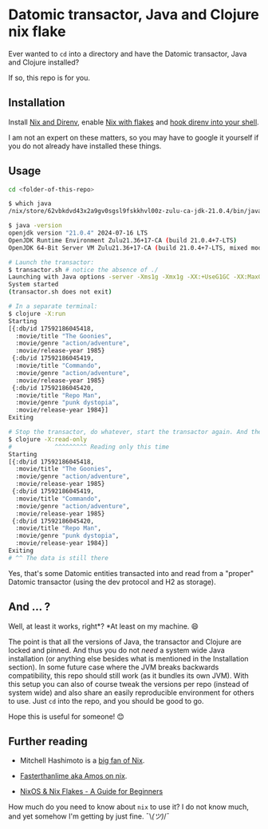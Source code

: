 # Datomic transactor, Java and Clojure nix flake

Ever wanted to `cd` into a directory and have the Datomic transactor, Java and Clojure installed?

If so, this repo is for you.

## Installation

Install [Nix and Direnv](https://determinate.systems/posts/nix-direnv/),
enable [Nix with flakes](https://nixos.wiki/wiki/Flakes#Enable_flakes_permanently_in_NixOS)
and [hook direnv into your shell](https://direnv.net/docs/hook.html).

I am not an expert on these matters, so you may have to google it yourself if you do not already
have installed these things. [](https://mitchellh.com/writing/nix-with-dockerfiles)

## Usage

```bash
cd <folder-of-this-repo>

$ which java
/nix/store/62vbkdvd43x2a9gv0sgsl9fskkhvl00z-zulu-ca-jdk-21.0.4/bin/java

$ java -version
openjdk version "21.0.4" 2024-07-16 LTS
OpenJDK Runtime Environment Zulu21.36+17-CA (build 21.0.4+7-LTS)
OpenJDK 64-Bit Server VM Zulu21.36+17-CA (build 21.0.4+7-LTS, mixed mode, sharing)

# Launch the transactor:
$ transactor.sh # notice the absence of ./
Launching with Java options -server -Xms1g -Xmx1g -XX:+UseG1GC -XX:MaxGCPauseMillis=50
System started
(transactor.sh does not exit)

# In a separate terminal:
$ clojure -X:run
Starting
[{:db/id 17592186045418,
  :movie/title "The Goonies",
  :movie/genre "action/adventure",
  :movie/release-year 1985}
 {:db/id 17592186045419,
  :movie/title "Commando",
  :movie/genre "action/adventure",
  :movie/release-year 1985}
 {:db/id 17592186045420,
  :movie/title "Repo Man",
  :movie/genre "punk dystopia",
  :movie/release-year 1984}]
Exiting

# Stop the transactor, do whatever, start the transactor again. And then:
$ clojure -X:read-only
#            ^^^^^^^^^ Reading only this time 
Starting
[{:db/id 17592186045418,
  :movie/title "The Goonies",
  :movie/genre "action/adventure",
  :movie/release-year 1985}
 {:db/id 17592186045419,
  :movie/title "Commando",
  :movie/genre "action/adventure",
  :movie/release-year 1985}
 {:db/id 17592186045420,
  :movie/title "Repo Man",
  :movie/genre "punk dystopia",
  :movie/release-year 1984}]
Exiting
# ^^ The data is still there
```

Yes, that's some Datomic entities transacted into and read from a "proper" Datomic transactor (using the dev protocol and H2 as storage).

## And ... ?

Well, at least it works, right*? *At least on my machine. 😄

The point is that all the versions of Java, the transactor and Clojure
are locked and pinned. And thus you do not *need* a system wide Java installation (or anything else besides
what is mentioned in the Installation section). In some future case where the JVM breaks backwards compatibility,
this repo should still work (as it bundles its own JVM). With this setup you can also of course tweak
the versions per repo (instead of system wide) and also share an easily reproducible environment for others
to use. Just `cd` into the repo, and you should be good to go.

Hope this is useful for someone! 😊

## Further reading

* Mitchell Hashimoto is a [big fan of Nix](https://mitchellh.com/writing/nix-with-dockerfiles).

* [Fasterthanlime aka Amos on nix](https://fasterthanli.me/search?q=nix).

* [NixOS & Nix Flakes - A Guide for Beginners](https://thiscute.world/en/posts/nixos-and-flake-basics/)

How much do you need to know about `nix` to use it? I do not know much, and yet somehow I'm getting by 
just fine. ¯\\_(ツ)_/¯